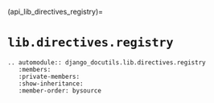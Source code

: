 (api_lib_directives_registry)=

# `lib.directives.registry`

```{eval-rst}
.. automodule:: django_docutils.lib.directives.registry
   :members:
   :private-members:
   :show-inheritance:
   :member-order: bysource
```
